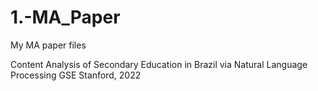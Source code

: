 # 1.-MA_Paper
 My MA paper files

Content Analysis of Secondary Education in Brazil via Natural Language Processing
GSE Stanford, 2022
